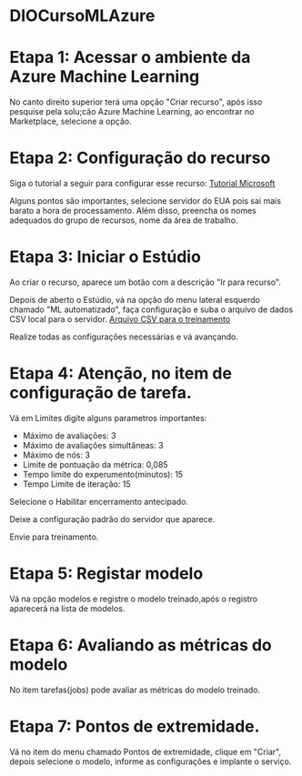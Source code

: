 # DIOCursoMLAzure

# Etapa 1: Acessar o ambiente da Azure Machine Learning

No canto direito superior terá uma opção "Criar recurso", após isso pesquise pela solu;cão Azure Machine Learning, ao encontrar no Marketplace, selecione a opção.



# Etapa 2: Configuração do recurso

Siga o tutorial a seguir para configurar esse recurso: [Tutorial Microsoft](https://microsoftlearning.github.io/mslearn-ai-fundamentals/Instructions/Labs/01-machine-learning.html)

Alguns pontos são importantes, selecione servidor do EUA pois sai mais barato a hora de processamento. Além disso, preencha os nomes adequados do grupo de recursos, nome da área de trabalho.

# Etapa 3: Iniciar o Estúdio

Ao criar o recurso, aparece um botão com a descrição "Ir para recurso".

Depois de aberto o Estúdio, vá na opção do menu lateral esquerdo chamado "ML automatizado", faça configuração e suba o arquivo de dados CSV local para o servidor. [Arquivo CSV para o treinamento](https://github.com/diegoandresantana/DIOCursoMLAzure/blob/main/daily-bike-share.csv)

Realize todas as configurações necessárias e vá avançando.

# Etapa 4: Atenção, no item de configuração de tarefa. 

Vá em Limites digite alguns parametros importantes:
- Máximo de avaliações: 3
- Máximo de avaliações simultâneas: 3
- Máximo de nós: 3
- Limite de pontuação da métrica: 0,085
- Tempo limite do experumento(minutos): 15
- Tempo Limite de iteração: 15

Selecione o Habilitar encerramento antecipado.

Deixe a configuração padrão do servidor que aparece.

Envie para treinamento.

# Etapa 5: Registar modelo

Vá na opção modelos e registre o modelo treinado,após o registro aparecerá na lista de modelos.

# Etapa 6: Avaliando as métricas do modelo

No item tarefas(jobs) pode avaliar as métricas do modelo treinado.

# Etapa 7: Pontos de extremidade.

Vá no item do menu chamado Pontos de extremidade, clique em "Criar", depois selecione o modelo, informe as configurações e implante o serviço.


